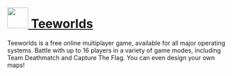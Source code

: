 # [<img src="" height="48" width="48" /> Teeworlds](https://chocolatey.org/packages/teeworlds)

Teeworlds is a free online multiplayer game, available for all major operating systems. Battle with up to 16 players in a variety of game modes, including Team Deathmatch and Capture The Flag. You can even design your own maps!
